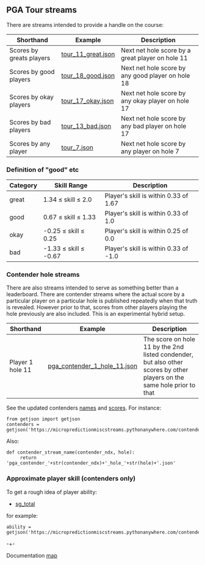 ## PGA Tour streams

There are streams intended to provide a handle on the course:

| Shorthand             | Example                                                                                                | Description                                      |
|-------------------------|--------------------------------------------------------------------------------------------------------|--------------------------------------------------|
| Scores by greats players   | [tour_11_great.json](https://www.microprediction.org/stream_dashboard.html?stream=tour_11_great)          | Next net hole score by a great player on hole 11     |
| Scores by good players  | [tour_18_good.json](https://www.microprediction.org/stream_dashboard.html?stream=tour_18_good)     | Next net hole score by any good player on hole 18|
| Scores by okay players   | [tour_17_okay.json](https://www.microprediction.org/stream_dashboard.html?stream=tour_17_okay)      | Next net hole score by any okay player on hole 17 |
| Scores by bad players   | [tour_13_bad.json](https://www.microprediction.org/stream_dashboard.html?stream=tour_13_bad)      | Next net hole score by any bad player on hole 17 |
| Scores by any player   | [tour_7.json](https://www.microprediction.org/stream_dashboard.html?stream=tour_7)      | Next net hole score by any player on hole 7 |



### Definition of "good" etc

| Category | Skill Range                           | Description                                          |
|----------|---------------------------------------|------------------------------------------------------|
| great    | 1.34 ≤ skill ≤ 2.0                    | Player's skill is within 0.33 of 1.67                |
| good     | 0.67 ≤ skill ≤ 1.33                   | Player's skill is within 0.33 of 1.0                 |
| okay     | -0.25 ≤ skill ≤ 0.25                  | Player's skill is within 0.25 of 0.0                 |
| bad      | -1.33 ≤ skill ≤ -0.67                 | Player's skill is within 0.33 of -1.0                |


### Contender hole streams

There are also streams intended to serve as something better than a leaderboard. There are contender streams where the actual score by a particular player on a particular hole is published repeatedly when that truth is revealed. However prior to that, scores from other players playing the hole previously are also included. This is an experimental hybrid setup. 


| Shorthand             | Example                                                                                                | Description                                      |
|-------------------------|--------------------------------------------------------------------------------------------------------|--------------------------------------------------|
| Player 1 hole 11   | [pga_contender_1_hole_11.json](https://www.microprediction.org/stream_dashboard.html?stream=pga_contender_1_hole_11)          | The score on hole 11 by the 2nd listed condender, but also other scores by other players on the same hole prior to that    |


See the updated contenders [names](https://micropredictionmiscstreams.pythonanywhere.com/contenders/names) and [scores](https://micropredictionmiscstreams.pythonanywhere.com/contenders/scores). For instance:

    from getjson import getjson
    contenders = getjson('https://micropredictionmiscstreams.pythonanywhere.com/contenders/name')

Also:

    def contender_stream_name(contender_ndx, hole):
         return 'pga_contender_'+str(contender_ndx)+'_hole_'+str(hole)+'.json'


### Approximate player skill (contenders only)

To get a rough idea of player ability:

   - [sg_total](https://micropredictionmiscstreams.pythonanywhere.com/contenders/form/sg_total)

for example:

    ability = getjson('https://micropredictionmiscstreams.pythonanywhere.com/contenders/form/sg_total')
   


-+- 

Documentation [map](https://microprediction.github.io/microprediction/map.html)
 
  



